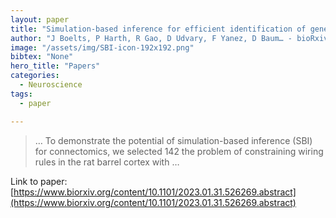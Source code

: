 ```yaml
---
layout: paper
title: "Simulation-based inference for efficient identification of generative models in connectomics"
author: "J Boelts, P Harth, R Gao, D Udvary, F Yanez, D Baum… - bioRxiv, 2023 - biorxiv.org"
image: "/assets/img/SBI-icon-192x192.png"
bibtex: "None"
hero_title: "Papers"
categories:
  - Neuroscience
tags:
  - paper

---
```

>… To demonstrate the potential of simulation-based inference (SBI) for connectomics, we selected 142 the problem of constraining wiring rules in the rat barrel cortex with …

Link to paper: [https://www.biorxiv.org/content/10.1101/2023.01.31.526269.abstract](https://www.biorxiv.org/content/10.1101/2023.01.31.526269.abstract)


